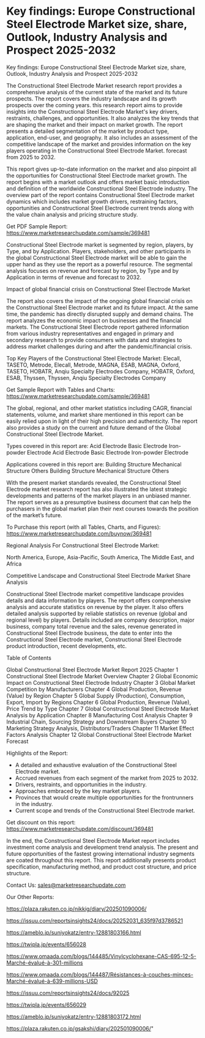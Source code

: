  # Key findings: Europe Constructional Steel Electrode Market size, share, Outlook, Industry Analysis and Prospect 2025-2032
 Key findings: Europe Constructional Steel Electrode Market size, share, Outlook, Industry Analysis and Prospect 2025-2032

The Constructional Steel Electrode Market research report provides a comprehensive analysis of the current state of the market and its future prospects. The report covers the industry landscape and its growth prospects over the coming years. this research report aims to provide insights into the Constructional Steel Electrode Market's key drivers, restraints, challenges, and opportunities. It also analyzes the key trends that are shaping the market and their impact on market growth. The report presents a detailed segmentation of the market by product type, application, end-user, and geography. It also includes an assessment of the competitive landscape of the market and provides information on the key players operating in the Constructional Steel Electrode Market. forecast from 2025 to 2032.

This report gives up-to-date information on the market and also pinpoint all the opportunities for Constructional Steel Electrode market growth. The report begins with a market outlook and offers market basic introduction and definition of the worldwide Constructional Steel Electrode industry. The overview part of the report contains Constructional Steel Electrode market dynamics which includes market growth drivers, restraining factors, opportunities and Constructional Steel Electrode current trends along with the value chain analysis and pricing structure study.

Get PDF Sample Report: https://www.marketresearchupdate.com/sample/369481

Constructional Steel Electrode market is segmented by region, players, by Type, and by Application. Players, stakeholders, and other participants in the global Constructional Steel Electrode market will be able to gain the upper hand as they use the report as a powerful resource. The segmental analysis focuses on revenue and forecast by region, by Type and by Application in terms of revenue and forecast to 2032.

Impact of global financial crisis on Constructional Steel Electrode Market

The report also covers the impact of the ongoing global financial crisis on the Constructional Steel Electrode market and its future impact. At the same time, the pandemic has directly disrupted supply and demand chains. The report analyzes the economic impact on businesses and the financial markets. The Constructional Steel Electrode report gathered information from various industry representatives and engaged in primary and secondary research to provide consumers with data and strategies to address market challenges during and after the pandemic/financial crisis.

Top Key Players of the Constructional Steel Electrode Market:
Elecall, TASETO, Metrode, Elecall, Metrode, MAGNA, ESAB, MAGNA, Oxford, TASETO, HOBATR, Anqiu Specialty Electrodes Company, HOBATR, Oxford, ESAB, Thyssen, Thyssen, Anqiu Specialty Electrodes Company


Get Sample Report with Tables and Charts: https://www.marketresearchupdate.com/sample/369481

The global, regional, and other market statistics including CAGR, financial statements, volume, and market share mentioned in this report can be easily relied upon in light of their high precision and authenticity. The report also provides a study on the current and future demand of the Global Constructional Steel Electrode Market.

Types covered in this report are:
Acid Electrode
Basic Electrode
Iron-powder Electrode
Acid Electrode
Basic Electrode
Iron-powder Electrode


Applications covered in this report are:
Building Structure
Mechanical Structure
Others
Building Structure
Mechanical Structure
Others


With the present market standards revealed, the Constructional Steel Electrode market research report has also illustrated the latest strategic developments and patterns of the market players in an unbiased manner. The report serves as a presumptive business document that can help the purchasers in the global market plan their next courses towards the position of the market’s future.

To Purchase this report (with all Tables, Charts, and Figures): https://www.marketresearchupdate.com/buynow/369481

Regional Analysis For Constructional Steel Electrode Market:

North America, Europe, Asia-Pacific, South America, The Middle East, and Africa

Competitive Landscape and Constructional Steel Electrode Market Share Analysis

Constructional Steel Electrode market competitive landscape provides details and data information by players. The report offers comprehensive analysis and accurate statistics on revenue by the player. It also offers detailed analysis supported by reliable statistics on revenue (global and regional level) by players. Details included are company description, major business, company total revenue and the sales, revenue generated in Constructional Steel Electrode business, the date to enter into the Constructional Steel Electrode market, Constructional Steel Electrode product introduction, recent developments, etc.

Table of Contents

Global Constructional Steel Electrode Market Report 2025
Chapter 1 Constructional Steel Electrode Market Overview
Chapter 2 Global Economic Impact on Constructional Steel Electrode Industry
Chapter 3 Global Market Competition by Manufacturers
Chapter 4 Global Production, Revenue (Value) by Region
Chapter 5 Global Supply (Production), Consumption, Export, Import by Regions
Chapter 6 Global Production, Revenue (Value), Price Trend by Type
Chapter 7 Global Constructional Steel Electrode Market Analysis by Application
Chapter 8 Manufacturing Cost Analysis
Chapter 9 Industrial Chain, Sourcing Strategy and Downstream Buyers
Chapter 10 Marketing Strategy Analysis, Distributors/Traders
Chapter 11 Market Effect Factors Analysis
Chapter 12 Global Constructional Steel Electrode Market Forecast

Highlights of the Report:

- A detailed and exhaustive evaluation of the Constructional Steel Electrode market.
- Accrued revenues from each segment of the market from 2025 to 2032.
- Drivers, restraints, and opportunities in the industry.
- Approaches embraced by the key market players.
- Provinces that would create multiple opportunities for the frontrunners in the industry.
- Current scope and trends of the Constructional Steel Electrode market.

Get discount on this report: https://www.marketresearchupdate.com/discount/369481

In the end, the Constructional Steel Electrode Market report includes investment come analysis and development trend analysis. The present and future opportunities of the fastest growing international industry segments are coated throughout this report. This report additionally presents product specification, manufacturing method, and product cost structure, and price structure.

Contact Us:
sales@marketresearchupdate.com

Our Other Reports:

https://plaza.rakuten.co.jp/nikkig/diary/202501090006/

https://issuu.com/reportsinsights24/docs/20252031_635f97d3786521

https://ameblo.jp/suniyokatz/entry-12881803166.html

https://twipla.jp/events/656028

https://www.omaada.com/blogs/144485/Vinylcyclohexane-CAS-695-12-5-Marché-évalué-à-301-millions

https://www.omaada.com/blogs/144487/Résistances-à-couches-minces-Marché-évalué-à-639-millions-USD

https://issuu.com/reportsinsights24/docs/92025

https://twipla.jp/events/656029

https://ameblo.jp/suniyokatz/entry-12881803172.html

https://plaza.rakuten.co.jp/gsakshi/diary/202501090006/"
